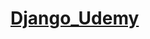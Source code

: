 # [Django_Udemy](https://cognizant.udemy.com/course/python-django-the-practical-guide/learn/lecture/26372758#questions)
